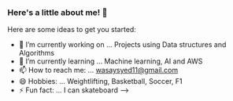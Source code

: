 ### Here's a little about me! 👋



Here are some ideas to get you started:

- 🔭 I’m currently working on ... Projects using Data structures and Algorithms
- 🌱 I’m currently learning ... Machine learning, AI and AWS
- 📫 How to reach me: ... wasaysyed11@gmail.com
- 😄 Hobbies: ... Weightlifting, Basketball, Soccer, F1
- ⚡ Fun fact: ... I can skateboard
-->
